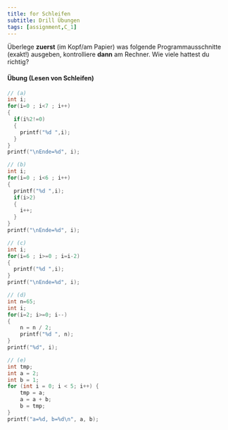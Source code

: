 ```yaml
---
title: for Schleifen
subtitle: Drill Übungen
tags: [assignment,C_1]
---
```


Überlege **zuerst** (im Kopf/am Papier) was folgende Programmausschnitte (exakt!) ausgeben, kontrolliere **dann** am Rechner. Wie viele hattest du richtig?

#### Übung (Lesen von Schleifen)

```c++
// (a)
int i;
for(i=0 ; i<7 ; i++)
{
  if(i%2!=0)
  {
    printf("%d ",i);
  }
}
printf("\nEnde=%d", i);
```


```c
// (b)
int i;
for(i=0 ; i<6 ; i++)
{
  printf("%d ",i);
  if(i>2)
  {
    i++;
  }
}
printf("\nEnde=%d", i);
```

```c
// (c)
int i;
for(i=6 ; i>=0 ; i=i-2)
{
  printf("%d ",i);
}
printf("\nEnde=%d", i);
```


```c
// (d)
int n=65;
int i;
for(i=2; i>=0; i--)
{
	n = n / 2;
	printf("%d ", n);
}
printf("%d", i);
```


```c
// (e)
int tmp;
int a = 2;
int b = 1;      
for (int i = 0; i < 5; i++) {
	tmp = a;
	a = a + b;
	b = tmp;
}
printf("a=%d, b=%d\n", a, b);
```
